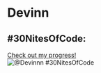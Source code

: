 # Devinn

## #30NitesOfCode:
  [Check out my progress!](https://www.codedex.io/@Devinnn/30-nites-of-code)  
  ![@Devinnn #30NitesOfCode](https://www.codedex.io/api/petStatus?user=Devinnn)
